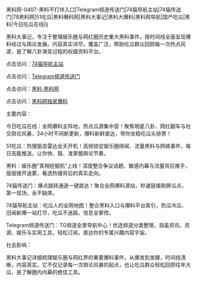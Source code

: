 #
黑料网-0407-黑料不打烊入口|Telegram频道传送门|74猫导航主站|74猫传送门|78黑料网|51吃瓜|黑料曝料网|黑料大事记|黑料大爆料|黑料网导航|国产吃瓜|黑料|今日吃瓜在线|lj

黑料大事记，专注于整理娱乐圈与网红圈历史重大黑料事件，按时间线全面呈现爆料经过与舆论发展。内容真实详尽，覆盖广泛，帮助吃瓜群众回顾每一次热点风波，是了解八卦演变过程的权威资料平台。


点击访问：<a href="https://74mao.com/">74猫导航主站</a>

点击访问：<a href="https://74mao.com/">Telegram频道传送门</a>

点击访问：<a href="https://sdfsh.pages.dev/">黑料·黑料网</a>

点击访问：<a href="https://qfwfg.pages.dev/">黑料网独家爆料</a>


主要内容：


今日吃瓜在线：全网爆料主阵地，热点瓜源集中营！聚焦明星八卦、网红翻车与社交舆论风暴，24小时不间断更新，爆料新鲜直达，带你坐稳吃瓜头排票！

51吃瓜：热搜狙击雷达全天开机！高频锁定娱乐圈绯闻、流量黑料与网络事件，每日高能推送，让你快、狠、准掌握舆论节奏。

黑料：娱乐圈“真相挖掘机”上线！深度整合争议话题、敏感内幕与流量背后推手，层层拨开迷雾，看透热搜背后的真实走向。

74猫传送门：爆点跳转通道一键直达！聚合全网爆料源站，秒速链接刷屏瓜点，第一现场，永不缺席。

74猫导航主站：吃瓜人的全网地图！整合黑料入口与爆料平台索引，热瓜冷瓜、旧闻新爆一站打尽，吃瓜不迷路，信息全掌控。

Telegram频道传送门：TG频道全景导航中心！优选频道分类整理，涵盖资讯、资源、娱乐与实用工具，轻松订阅，直达你的专属兴趣内容宇宙。


社会影响：

黑料大事记详细梳理娱乐圈与网红界的重要爆料事件，从爆发到发酵，时间线清晰，内容真实。它不仅记录每一次舆论风暴的起点，也让吃瓜群众轻松回顾往年大瓜，是了解圈内内幕的绝佳工具。

<span style="display:none;">[Canonical link](）</span>
